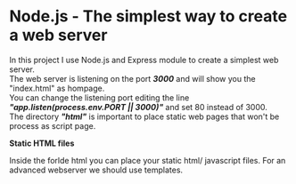 # Node.js - The simplest way to create a web server
In this project I use Node.js and Express module to create a simplest web server. <br>
The web server is listening on the port <b><i>3000</i></b> and will show you the "index.html" as hompage.<br>
You can change the listening port editing the line <b><i>"app.listen(process.env.PORT || 3000)"</i></b> and set 80 instead of 3000.<br>
The directory <b><i>"html"</i></b> is important to place static web pages that won't be process as script page.<br>

<p><b>Static HTML files</b></p>
Inside the forlde html you can place your static html/ javascript files. For an advanced webserver we should use templates.
